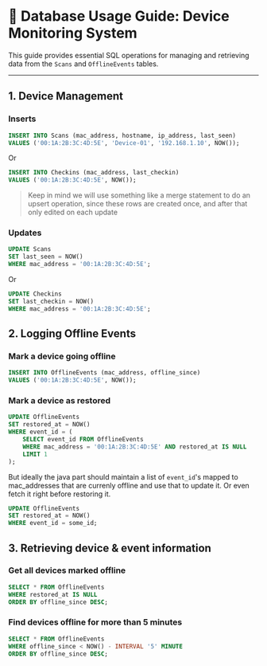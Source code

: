 # 📄 Database Usage Guide: Device Monitoring System

This guide provides essential SQL operations for managing and retrieving data from the `Scans` and `OfflineEvents` tables.

---

## 1. Device Management

###  Inserts
```sql
INSERT INTO Scans (mac_address, hostname, ip_address, last_seen) 
VALUES ('00:1A:2B:3C:4D:5E', 'Device-01', '192.168.1.10', NOW());
```
Or
```sql
INSERT INTO Checkins (mac_address, last_checkin) 
VALUES ('00:1A:2B:3C:4D:5E', NOW());
```

> Keep in mind we will use something like a merge statement to do an upsert operation, since these rows are created once, and after that only edited on each update

### Updates
```sql
UPDATE Scans 
SET last_seen = NOW()
WHERE mac_address = '00:1A:2B:3C:4D:5E';
```
Or
```sql
UPDATE Checkins 
SET last_checkin = NOW()
WHERE mac_address = '00:1A:2B:3C:4D:5E';
```

## 2. Logging Offline Events

###  Mark a device going offline
```sql
INSERT INTO OfflineEvents (mac_address, offline_since) 
VALUES ('00:1A:2B:3C:4D:5E', NOW());
```

### Mark a device as restored
```sql
UPDATE OfflineEvents 
SET restored_at = NOW() 
WHERE event_id = (
    SELECT event_id FROM OfflineEvents
    WHERE mac_address = '00:1A:2B:3C:4D:5E' AND restored_at IS NULL
    LIMIT 1
);
```
But ideally the java part should maintain a list of `event_id`'s mapped to mac_addresses that are currenly offline and use that to update it. Or even fetch it right before restoring it.
```sql
UPDATE OfflineEvents 
SET restored_at = NOW() 
WHERE event_id = some_id;
```

## 3. Retrieving device & event information
###  Get all devices marked offline
```sql
SELECT * FROM OfflineEvents 
WHERE restored_at IS NULL
ORDER BY offline_since DESC;
```

###  Find devices offline for more than 5 minutes
```sql
SELECT * FROM OfflineEvents 
WHERE offline_since < NOW() - INTERVAL '5' MINUTE
ORDER BY offline_since DESC;
```
